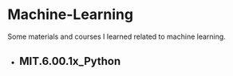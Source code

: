 # Machine-Learning
Some materials and courses I learned related to machine learning.
- ## MIT.6.00.1x_Python
